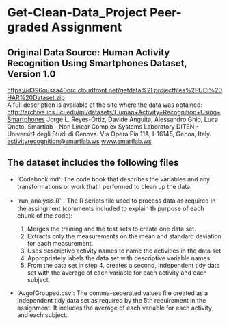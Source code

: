 # Get-Clean-Data_Project Peer-graded Assignment

## Original Data Source: Human Activity Recognition Using Smartphones Dataset, Version 1.0 
https://d396qusza40orc.cloudfront.net/getdata%2Fprojectfiles%2FUCI%20HAR%20Dataset.zip  
A full description is available at the site where the data was obtained: http://archive.ics.uci.edu/ml/datasets/Human+Activity+Recognition+Using+Smartphones 
Jorge L. Reyes-Ortiz, Davide Anguita, Alessandro Ghio, Luca Oneto.
Smartlab - Non Linear Complex Systems Laboratory
DITEN - Universit‡ degli Studi di Genova.
Via Opera Pia 11A, I-16145, Genoa, Italy.
activityrecognition@smartlab.ws
www.smartlab.ws

## The dataset includes the following files

- ‘Codebook.md’: The code book that describes the variables and any transformations or work that I performed to clean up the data.

- ‘run_analysis.R’：The R scripts file used to process data as required in the assingment (comments included to explain th purpose of each chunk of the code):
  1. Merges the training and the test sets to create one data set.
  2. Extracts only the measurements on the mean and standard deviation for each measurement. 
  3. Uses descriptive activity names to name the activities in the data set
  4. Appropriately labels the data set with descriptive variable names. 
  5. From the data set in step 4, creates a second, independent tidy data set with the average of each variable for each activity and each subject.

- 'AvgofGrouped.csv': The comma-seperated values file created as a independent tidy data set as required by the 5th requirement in the assignment. It includes the average of each variable for each activity and each subject.
